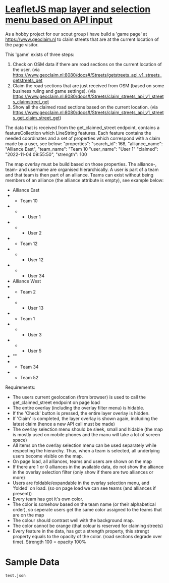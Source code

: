 # [LeafletJS map layer and selection menu based on API input](https://www.upwork.com/jobs/~018823e0418cd7fa9a)

As a hobby project for our scout group i have build a 'game page' at https://www.geoclaim.nl to claim streets that are at the current location of the page visitor.

This 'game' exists of three steps:

1. Check on OSM data if there are road sections on the current location of the user.
   (via https://www.geoclaim.nl:8080/docs#/Streets/getstreets_api_v1_streets_getstreets_get
2. Claim the road sections that are just received from OSM (based on some business ruling and game settings).
   (via https://www.geoclaim.nl:8080/docs#/Streets/claim_streets_api_v1_streets_claimstreet_get
3. Show all the claimed road sections based on the current location.
   (via https://www.geoclaim.nl:8080/docs#/Streets/claim_streets_api_v1_streets_get_claim_street_get)

The data that is received from the get_claimed_street endpoint, contains a featureCollection which LineString features. Each feature contains the needed coordinates and a set of properties which correspond with a claim made by a user, see below:
"properties":
"search_id": 168,
"alliance_name": "Alliance East",
"team_name": "Team 10
"user_name": "User 1"
"claimed": "2022-11-04 09:55:50",
"strength": 100

The map overlay must be build based on those properties. The alliance-, team- and username are organised hierarchically. A user is part of a team and that team is then part of an alliance. Teams can exist without being members of an alliance (the alliance attribute is empty), see example below:

- Alliance East
- - Team 10
- - - User 1
- - - User 2
- - Team 12
- - - User 12
- - - User 34
- Alliance West
- - Team 2
- - - User 13
- - Team 1
- - - User 3
- - - User 5
- ""
- - Team 34
- - Team 52

Requirements:

- The users current geolocation (from browser) is used to call the get_claimed_street endpoint on page load
- The entire overlay (including the overlay filter menu) is hidable.
- If the 'Check' button is pressed, the entire layer overlay is hidden.
- If 'Claim' is completed, the layer overlay is shown again, including the latest claim (hence a new API call must be made)
- The overlay selection menu should be sleek, small and hidable (the map is mostly used on mobile phones and the manu will take a lot of screen space)
- All items on the overlay selection menu can be used separately while respecting the hierarchy. Thus, when a team is selected, all underlying users become visible on the map.
- On page load, all alliances, teams and users are shown on the map
- If there are 1 or 0 alliances in the available data, do not show the alliance in the overlay selection filter (only show if there are two alliances or more)
- Users are foldable/expandable in the overlay selection menu, and 'folded' on load. (so on page load we can see teams (and alliances if present))
- Every team has got it's own color.
- The color is somehow based on the team name (or their alphabetical order), so seperate users get the same color assigned to the teams that are on the map
- The colour should contrast well with the background map.
- The color cannot be orange (that colour is reserved for claiming streets)
- Every feature in the data, has got a strength property, this strengt property equals to the opacity of the color. (road sections degrade over time). Strength 100 = opacity 100%

# Sample Data

`test.json`

